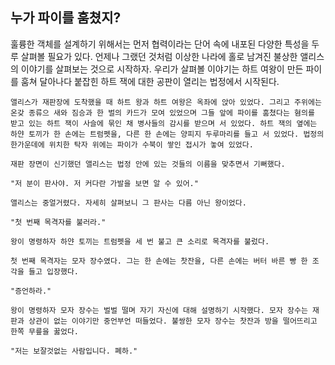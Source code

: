 ## 누가 파이를 훔쳤지?
훌륭한 객체를 설계하기 위해서는 먼저 협력이라는 단어 속에 내포된 다양한 특성을 두루 살펴볼 필요가 있다. 언제나 그랬던 것처럼 이상한 나라에 홀로 남겨진 불상한 앨리스의 이야기를 살펴보는 것으로 시작하자. 우리가 살펴볼 이야기는 하트 여왕이 만든 파이를 훔쳐 달아나다 붙잡힌 하트 잭에 대한 공판이 열리는 법정에서 시작된다.

```text
앨리스가 재판장에 도착했을 때 하트 왕과 하트 여왕은 옥좌에 앉아 있었다. 그리고 주위에는 온갖 종류으 새와 짐승과 한 벌의 카드가 모여 있었으며 그들 앞에 파이를 훔쳤다는 혐의를 받고 있는 하트 잭이 사슬에 묶인 채 병사들의 감시를 받으며 서 있었다. 하트 잭의 옆에는 하얀 토끼가 한 손에는 트럼펫을, 다른 한 손에는 양피지 두루마리를 들고 서 있었다. 법정의 한가운데에 위치한 탁자 위에는 파이가 수북이 쌓인 접시가 놓여 있었다.

재판 장면이 신기했던 앨리스는 법정 안에 있는 것들의 이름을 맞추면서 기뻐했다.

"저 분이 판사야. 저 커다란 가발을 보면 알 수 있어."

앨리스는 중얼거렸다. 자세히 살펴보니 그 판사는 다름 아닌 왕이었다.

"첫 번째 목격자를 불러라."

왕이 명령하자 하얀 토끼는 트럼펫을 세 번 불고 큰 소리로 목격자를 불렀다.

첫 번째 목격자는 모자 장수였다. 그는 한 손에는 찻잔을, 다른 손에는 버터 바른 빵 한 조각을 들고 입장했다.

"증언하라."

왕이 명령하자 모자 장수는 벌벌 떨며 자기 자신에 대해 설명하기 시작했다. 모자 장수는 재판과 상관이 없는 이야기만 중언부언 떠들었다. 불쌍한 모자 장수는 찻잔과 방을 떨어뜨리고 한쪽 무릎을 꿇었다.

"저는 보잘것없는 사람입니다. 폐하."


```